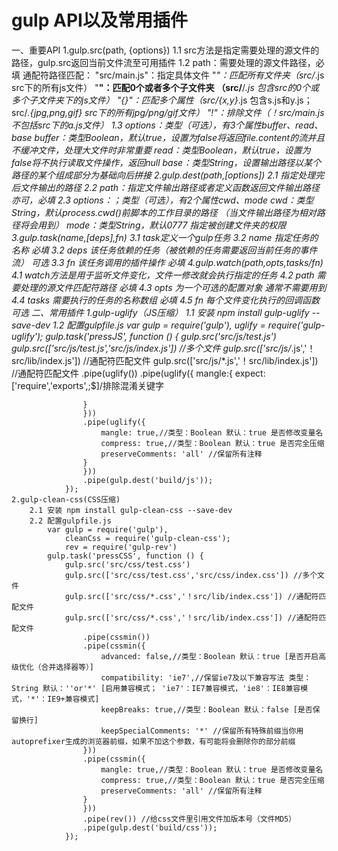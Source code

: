 # gulp API以及常用插件
一、重要API
	1.gulp.src(path, {options})
		1.1 src方法是指定需要处理的源文件的路径，gulp.src返回当前文件流至可用插件
		1.2 path：需要处理的源文件路径，必填
			通配符路径匹配：
				"src/main.js"：指定具体文件
				"*"：匹配所有文件夹（src/*.js src下的所有js文件）
				"**"：匹配0个或者多个子文件夹 （src/**/*.js 包含src的0个或多个子文件夹下的js文件）
				"{}"：匹配多个属性（src/{x,y}*.js 包含s.js和y.js；src/*.{jpg,png,gif} src下的所有jpg/png/gif文件）
				"!"：排除文件（！src/main.js 不包括src下的a.js文件）
		1.3 options：类型（可选），有3个属性buffer、read、base
				buffer：类型Boolean，默认true，设置为false将返回file.content的流并且不缓冲文件，处理大文件时非常重要
				read：类型Boolean，默认true，设置为false将不执行读取文件操作，返回null
				base：类型String，设置输出路径以某个路径的某个组成部分为基础向后拼接
	2.gulp.dest(path,[options])
		2.1 指定处理完后文件输出的路径
		2.2 path：指定文件输出路径或者定义函数返回文件输出路径亦可，必填
		2.3 options：；类型（可选），有2个属性cwd、mode
				cwd：类型String，默认process.cwd()前脚本的工作目录的路径 （当文件输出路径为相对路径将会用到）
				mode：类型String，默认0777 指定被创建文件夹的权限
	3.gulp.task(name,[deps],fn)
		3.1 task定义一个gulp任务
		3.2 name 指定任务的名称 必填
		3.2 deps 该任务依赖的任务（被依赖的任务需要返回当前任务的事件流） 可选
		3.3 fn 该任务调用的插件操作 必填
	4.gulp.watch(path,opts,tasks/fn)
		4.1 watch方法是用于监听文件变化，文件一修改就会执行指定的任务
		4.2 path 需要处理的源文件匹配符路径 必填
		4.3 opts 为一个可选的配置对象 通常不需要用到
		4.4 tasks 需要执行的任务的名称数组 必填
		4.5 fn 每个文件变化执行的回调函数 可选
二、常用插件
	1.gulp-uglify（JS压缩）
		1.1 安装 npm install gulp-uglify --save-dev
		1.2 配置gulpfile.js
			var gulp = require('gulp'),
				uglify = require('gulp-uglify');
			gulp.task('pressJS', function () {
			    gulp.src('src/js/test.js')
				gulp.src(['src/js/test.js','src/js/index.js']) //多个文件
				gulp.src(['src/js/*.js','！src/lib/index.js']) //通配符匹配文件
				gulp.src(['src/js/*.js','！src/lib/index.js']) //通配符匹配文件
			        .pipe(uglify())
			        .pipe(uglify({
			        	mangle:{
			        	expect:['require','exports',;$]/排除混淆关键字

			        }
			        }))
			        .pipe(uglify({
			        	mangle: true,//类型：Boolean 默认：true 是否修改变量名
            			compress: true,//类型：Boolean 默认：true 是否完全压缩
            			preserveComments: 'all' //保留所有注释
			        }
			        }))
			        .pipe(gulp.dest('build/js'));
				});
	2.gulp-clean-css(CSS压缩)
		2.1 安装 npm install gulp-clean-css --save-dev
		2.2 配置gulpfile.js
			var gulp = require('gulp'),
				cleanCss = require('gulp-clean-css');
    			rev = require('gulp-rev')
			gulp.task('pressCSS', function () {
			    gulp.src('src/css/test.css')
				gulp.src(['src/css/test.css','src/css/index.css']) //多个文件
				gulp.src(['src/css/*.css','！src/lib/index.css']) //通配符匹配文件
				gulp.src(['src/css/*.css','！src/lib/index.css']) //通配符匹配文件
			        .pipe(cssmin())
			        .pipe(cssmin({
			        	advanced: false,//类型：Boolean 默认：true [是否开启高级优化（合并选择器等）]
            			compatibility: 'ie7',//保留ie7及以下兼容写法 类型：String 默认：''or'*' [启用兼容模式； 'ie7'：IE7兼容模式，'ie8'：IE8兼容模式，'*'：IE9+兼容模式]
            			keepBreaks: true,//类型：Boolean 默认：false [是否保留换行]
            			keepSpecialComments: '*' //保留所有特殊前缀当你用autoprefixer生成的浏览器前缀，如果不加这个参数，有可能将会删除你的部分前缀
			        }))
			        .pipe(cssmin({
			        	mangle: true,//类型：Boolean 默认：true 是否修改变量名
            			compress: true,//类型：Boolean 默认：true 是否完全压缩
            			preserveComments: 'all' //保留所有注释
			        }
			        }))
			        .pipe(rev()) //给css文件里引用文件加版本号（文件MD5）
			        .pipe(gulp.dest('build/css'));
				});